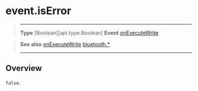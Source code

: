 # event.isError

> --------------------- ------------------------------------------------------------------------------------------
> __Type__              [Boolean][api.type.Boolean]
> __Event__             [onExecuteWrite](/plugin/bluetooth/type/Server/event/onExecuteWrite/index.md)


> __See also__          [onExecuteWrite](/plugin/bluetooth/type/Server/event/onExecuteWrite/index.md)
>						[bluetooth.*](/plugin/bluetooth.md)
> --------------------- ------------------------------------------------------------------------------------------

## Overview

`false`.